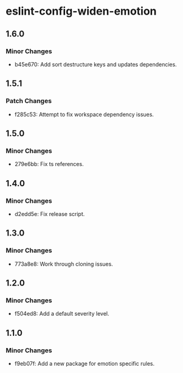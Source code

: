 # eslint-config-widen-emotion

## 1.6.0

### Minor Changes

- b45e670: Add sort destructure keys and updates dependencies.

## 1.5.1

### Patch Changes

- f285c53: Attempt to fix workspace dependency issues.

## 1.5.0

### Minor Changes

- 279e6bb: Fix ts references.

## 1.4.0

### Minor Changes

- d2edd5e: Fix release script.

## 1.3.0

### Minor Changes

- 773a8e8: Work through cloning issues.

## 1.2.0

### Minor Changes

- f504ed8: Add a default severity level.

## 1.1.0

### Minor Changes

- f9eb07f: Add a new package for emotion specific rules.
